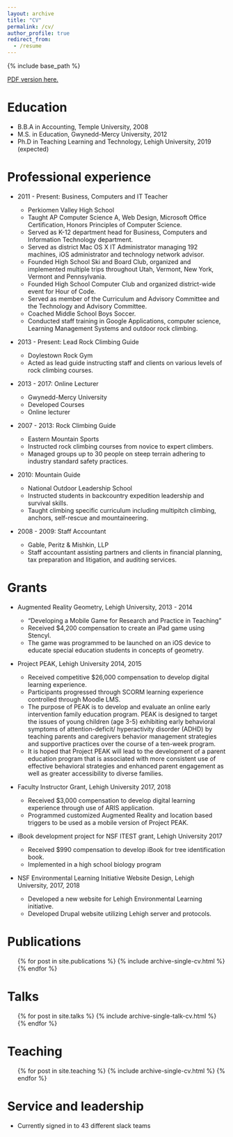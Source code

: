 ```yaml
---
layout: archive
title: "CV"
permalink: /cv/
author_profile: true
redirect_from:
  - /resume
---
```


{% include base_path %}

<a href="http://academicpages.github.io/files/cv2016Pennebacker.pdf">PDF version here.</a>

Education
======
* B.B.A in Accounting, Temple University, 2008
* M.S. in Education, Gwynedd-Mercy University, 2012
* Ph.D in Teaching Learning and Technology, Lehigh University, 2019 (expected)

Professional experience
======
* 2011 - Present: Business, Computers and IT Teacher
  * Perkiomen Valley High School
  * Taught AP Computer Science A, Web Design, Microsoft Office Certification, Honors Principles of Computer Science. 
  * Served as K-12 department head for Business, Computers and Information Technology department. 
  * Served as district Mac OS X IT Administrator managing 192 machines, iOS administrator and technology network advisor. 
  * Founded High School Ski and Board Club, organized and implemented multiple trips throughout Utah, Vermont, New York, Vermont and Pennsylvania.
  * Founded High School Computer Club and organized district-wide event for Hour of Code. 
  * Served as member of the Curriculum and Advisory Committee and the Technology and Advisory Committee. 
  * Coached Middle School Boys Soccer. 
  * Conducted staff training in Google Applications, computer science, Learning Management Systems and outdoor rock climbing.

* 2013 - Present: Lead Rock Climbing Guide
  * Doylestown Rock Gym
  * Acted as lead guide instructing staff and clients on various levels of rock climbing courses.
  
* 2013 - 2017: Online Lecturer
  * Gwynedd-Mercy University
  * Developed Courses 
  * Online lecturer
  
* 2007 - 2013: Rock Climbing Guide
  * Eastern Mountain Sports
  * Instructed rock climbing courses from novice to expert climbers. 
  * Managed groups up to 30 people on steep terrain adhering to industry standard safety practices.
  
* 2010: Mountain Guide 
  * National Outdoor Leadership School
  * Instructed students in backcountry expedition leadership and survival skills. 
  * Taught climbing specific curriculum including multipitch climbing, anchors, self-rescue and mountaineering.
  
* 2008 - 2009: Staff Accountant
  * Gable, Peritz & Mishkin, LLP
  * Staff accountant assisting partners and clients in financial planning, tax preparation and litigation, and auditing services.
  
  
Grants
======
* Augmented Reality Geometry, Lehigh University, 2013 - 2014 
  * “Developing a Mobile Game for Research and Practice in Teaching”
  * Received $4,200 compensation to create an iPad game using Stencyl. 
  * The game was programmed to be launched on an iOS device to educate special education students in concepts of geometry.
 
* Project PEAK, Lehigh University 2014, 2015
  * Received competitive $26,000 compensation to develop digital learning experience. 
  * Participants progressed through SCORM learning experience controlled through Moodle LMS. 
  * The purpose of PEAK is to develop and evaluate an online early intervention family education program. PEAK is designed to target the issues of young children (age 3-5) exhibiting early behavioral symptoms of attention-deficit/ hyperactivity disorder (ADHD) by teaching parents and caregivers behavior management strategies and supportive practices over the course of a ten-week program. 
  * It is hoped that Project PEAK will lead to the development of a parent education program that is associated with more consistent use of effective behavioral strategies and enhanced parent engagement as well as greater accessibility to diverse families.
  
* Faculty Instructor Grant, Lehigh University 2017, 2018
  * Received $3,000 compensation to develop digital learning experience through use of ARIS application.
  * Programmed customized Augmented Reality and location based triggers to be used as a mobile version of Project PEAK.
  
* iBook development project for NSF ITEST grant, Lehigh University 2017
  * Received $990 compensation to develop iBook for tree identification book. 
  * Implemented in a high school biology program
  
* NSF Environmental Learning Initiative Website Design, Lehigh University, 2017, 2018
  * Developed a new website for Lehigh Environmental Learning initiative. 
  * Developed Drupal website utilizing Lehigh server and protocols. 

Publications
======
  <ul>{% for post in site.publications %}
    {% include archive-single-cv.html %}
  {% endfor %}</ul>
  
Talks
======
  <ul>{% for post in site.talks %}
    {% include archive-single-talk-cv.html %}
  {% endfor %}</ul>
  
Teaching
======
  <ul>{% for post in site.teaching %}
    {% include archive-single-cv.html %}
  {% endfor %}</ul>
  
Service and leadership
======
* Currently signed in to 43 different slack teams
